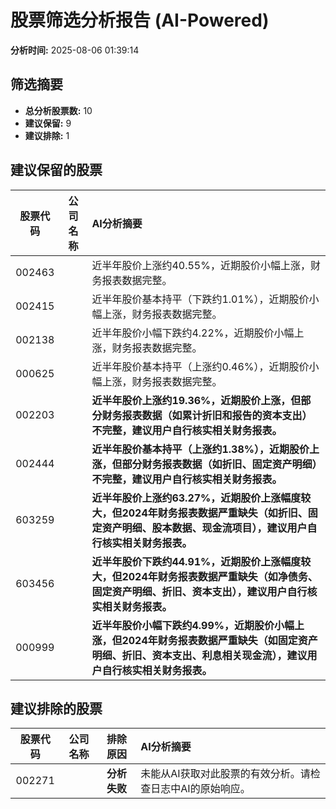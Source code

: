 # 股票筛选分析报告 (AI-Powered)

**分析时间:** 2025-08-06 01:39:14

## 筛选摘要

- **总分析股票数:** 10
- **建议保留:** 9
- **建议排除:** 1

## 建议保留的股票

| 股票代码 | 公司名称 | AI分析摘要 |
|:---:|:---:|:---|
| 002463 |  | 近半年股价上涨约40.55%，近期股价小幅上涨，财务报表数据完整。 |
| 002415 |  | 近半年股价基本持平（下跌约1.01%），近期股价小幅上涨，财务报表数据完整。 |
| 002138 |  | 近半年股价小幅下跌约4.22%，近期股价小幅上涨，财务报表数据完整。 |
| 000625 |  | 近半年股价基本持平（上涨约0.46%），近期股价小幅上涨，财务报表数据完整。 |
| 002203 |  | **近半年股价上涨约19.36%，近期股价上涨，但部分财务报表数据（如累计折旧和报告的资本支出）不完整，建议用户自行核实相关财务报表。** |
| 002444 |  | **近半年股价基本持平（上涨约1.38%），近期股价上涨，但部分财务报表数据（如折旧、固定资产明细）不完整，建议用户自行核实相关财务报表。** |
| 603259 |  | **近半年股价上涨约63.27%，近期股价上涨幅度较大，但2024年财务报表数据严重缺失（如折旧、固定资产明细、股本数据、现金流项目），建议用户自行核实相关财务报表。** |
| 603456 |  | **近半年股价下跌约44.91%，近期股价上涨幅度较大，但2024年财务报表数据严重缺失（如净债务、固定资产明细、折旧、资本支出），建议用户自行核实相关财务报表。** |
| 000999 |  | **近半年股价小幅下跌约4.99%，近期股价小幅上涨，但2024年财务报表数据严重缺失（如固定资产明细、折旧、资本支出、利息相关现金流），建议用户自行核实相关财务报表。** |

## 建议排除的股票

| 股票代码 | 公司名称 | 排除原因 | AI分析摘要 |
|:---:|:---:|:---:|:---|
| 002271 |  | **分析失败** | 未能从AI获取对此股票的有效分析。请检查日志中AI的原始响应。 |
